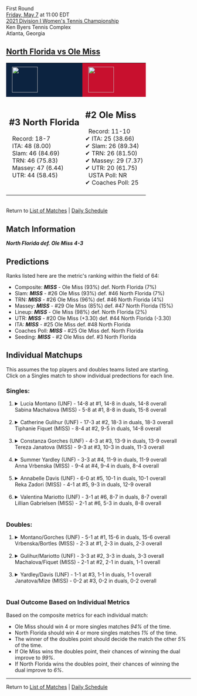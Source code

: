 First Round  
[Friday, May 7](../../schedule/05-07.md) at 11:00 EDT  
[2021 Division I Women's Tennis Championship](../index.md)  
Ken Byers Tennis Complex  
Atlanta, Georgia  
## [North Florida vs Ole Miss](https://www.ncaa.com/game/5833660)  

<table><tr style="background-color: #d9d9d9 !important"><td style="background-color: #0C2340 !important"><img src="https://www.ncaa.com/sites/default/files/images/logos/schools/n/north-florida.70.png" width="70" height="70" style="padding: 8px;" /></td><td style="background-color: #C8102E !important"><img src="https://www.ncaa.com/sites/default/files/images/logos/schools/o/ole-miss.70.png" width="70" height="70" style="padding: 8px;" /></td></tr><tr>
<td>  

<h2>#3 North Florida</h2>  
&nbsp; Record: 18-7<br>  
&nbsp; ITA: 48 (8.00)<br>  
&nbsp; Slam: 46 (84.69)<br>  
&nbsp; TRN: 46 (75.83)<br>  
&nbsp; Massey: 47 (6.44)<br>  
&nbsp; UTR: 44 (58.45)<br>  
<br>  

</td>
<td>  

<h2>#2 Ole Miss</h2>  
&nbsp; Record: 11-10<br>  
&#10004; ITA: 25 (38.66)<br>  
&#10004; Slam: 26 (89.34)<br>  
&#10004; TRN: 26 (81.50)<br>  
&#10004; Massey: 29 (7.37)<br>  
&#10004; UTR: 20 (61.75)<br>  
&nbsp; USTA Poll: NR<br>  
&#10004; Coaches Poll: 25<br>  
<br>  

</td>
</tr></table>  


<br>Return to [List of Matches](../index.md) &#124; [Daily Schedule](../../schedule/05-07.md)

## Match Information  
***North Florida def. Ole Miss 4-3***  

## Predictions  

Ranks listed here are the metric's ranking within the field of 64:  
- Composite: ***MISS*** - Ole Miss (93%) def. North Florida (7%)  
- Slam: ***MISS*** - #26 Ole Miss (93%) def. #46 North Florida (7%)  
- TRN: ***MISS*** - #26 Ole Miss (96%) def. #46 North Florida (4%)  
- Massey: ***MISS*** - #29 Ole Miss (85%) def. #47 North Florida (15%)  
- Lineup: ***MISS*** - Ole Miss (98%) def. North Florida (2%)  
- UTR: ***MISS*** - #20 Ole Miss (+3.30) def. #44 North Florida (-3.30)  
- ITA: ***MISS*** - #25 Ole Miss def. #48 North Florida  
- Coaches Poll: ***MISS*** - #25 Ole Miss def. North Florida  
- Seeding: ***MISS*** - #2 Ole Miss def. #3 North Florida  

## Individual Matchups  
This assumes the top players and doubles teams listed are starting.  
Click on a Singles match to show individual predections for each line.  

### Singles:  

<ol>
<li><details>
<summary markdown="span">Lucia Montano (UNF) - 14-8 at #1, 14-8 in duals, 14-8 overall<br>Sabina Machalova (MISS) - 5-8 at #1, 8-8 in duals, 15-8 overall</summary>
<h4>Predictions</h4><ul>
<li>Composite: <b><i>MISS</i></b> - Machalova (81%) def. Montano (19%)</li>  
<li>Slam: <b><i>MISS</i></b> - Machalova (74%) def. Montano (26%)</li>  
<li>TRN: <b><i>MISS</i></b> - Machalova (87%) def. Montano (13%)</li>  
<li>Massey: <b><i>MISS</i></b> - Machalova (73%) def. Montano (27%)</li>  
<li>UTR: <b><i>MISS</i></b> - Machalova (91%) def. Montano (9%)</li>  
<li>ITA: <b><i>MISS</i></b> - Machalova (19.63) def. Montano (2.10)</li>  
</ul>
</details>&nbsp;</li>
<li><details>
<summary markdown="span">Catherine Gulihur (UNF) - 17-3 at #2, 18-3 in duals, 18-3 overall<br>Tiphanie Fiquet (MISS) - 8-4 at #2, 9-5 in duals, 14-8 overall</summary>
<h4>Predictions</h4><ul>
<li>Composite: <b><i>MISS</i></b> - Fiquet (64%) def. Gulihur (36%)</li>  
<li>Slam: <b><i>MISS</i></b> - Fiquet (67%) def. Gulihur (33%)</li>  
<li>TRN: <b><i>MISS</i></b> - Fiquet (68%) def. Gulihur (32%)</li>  
<li>Massey: <b><i>UNF</i></b> - Gulihur (51%) def. Fiquet (49%)</li>  
<li>UTR: <b><i>MISS</i></b> - Fiquet (74%) def. Gulihur (26%)</li>  
<li>ITA: <b><i>MISS</i></b> - Fiquet (6.49) def. Gulihur (3.92)</li>  
</ul>
</details>&nbsp;</li>
<li><details>
<summary markdown="span">Constanza Gorches (UNF) - 4-3 at #3, 13-9 in duals, 13-9 overall<br>Tereza Janatova (MISS) - 9-3 at #3, 10-3 in duals, 11-3 overall</summary>
<h4>Predictions</h4><ul>
<li>Composite: <b><i>MISS</i></b> - Janatova (90%) def. Gorches (10%)</li>  
<li>Slam: <b><i>MISS</i></b> - Janatova (93%) def. Gorches (7%)</li>  
<li>TRN: <b><i>MISS</i></b> - Janatova (95%) def. Gorches (5%)</li>  
<li>Massey: <b><i>MISS</i></b> - Janatova (80%) def. Gorches (20%)</li>  
<li>UTR: <b><i>MISS</i></b> - Janatova (92%) def. Gorches (8%)</li>  
<li>ITA: <b><i>MISS</i></b> - Janatova (4.99) def. Gorches (1.63)</li>  
</ul>
</details>&nbsp;</li>
<li><details>
<summary markdown="span">Summer Yardley (UNF) - 3-3 at #4, 11-9 in duals, 11-9 overall<br>Anna Vrbenska (MISS) - 9-4 at #4, 9-4 in duals, 8-4 overall</summary>
<h4>Predictions</h4><ul>
<li>Composite: <b><i>MISS</i></b> - Vrbenska (94%) def. Yardley (6%)</li>  
<li>Slam: <b><i>MISS</i></b> - Vrbenska (95%) def. Yardley (5%)</li>  
<li>TRN: <b><i>MISS</i></b> - Vrbenska (95%) def. Yardley (5%)</li>  
<li>Massey: <b><i>MISS</i></b> - Vrbenska (93%) def. Yardley (7%)</li>  
<li>UTR: <b><i>MISS</i></b> - Vrbenska (94%) def. Yardley (6%)</li>  
<li>ITA: <b><i>MISS</i></b> - Vrbenska (2.42) def. Yardley (1.55)</li>  
</ul>
</details>&nbsp;</li>
<li><details>
<summary markdown="span">Annabelle Davis (UNF) - 6-0 at #5, 10-1 in duals, 10-1 overall<br>Reka Zadori (MISS) - 4-1 at #5, 9-3 in duals, 12-9 overall</summary>
<h4>Predictions</h4><ul>
<li>Composite: <b><i>MISS</i></b> - Zadori (75%) def. Davis (25%)</li>  
<li>Slam: <b><i>MISS</i></b> - Zadori (82%) def. Davis (18%)</li>  
<li>TRN: <b><i>MISS</i></b> - Zadori (73%) def. Davis (27%)</li>  
<li>Massey: <b><i>MISS</i></b> - Zadori (55%) def. Davis (45%)</li>  
<li>UTR: <b><i>MISS</i></b> - Zadori (88%) def. Davis (12%)</li>  
<li>ITA: <b><i>UNF</i></b> - Davis (3.59) def. Zadori (1.55)</li>  
</ul>
</details>&nbsp;</li>
<li><details>
<summary markdown="span">Valentina Mariotto (UNF) - 3-1 at #6, 8-7 in duals, 8-7 overall<br>Lillian Gabrielsen (MISS) - 2-1 at #6, 5-3 in duals, 8-8 overall</summary>
<h4>Predictions</h4><ul>
<li>Composite: <b><i>MISS</i></b> - Gabrielsen (91%) def. Mariotto (9%)</li>  
<li>Slam: <b><i>MISS</i></b> - Gabrielsen (93%) def. Mariotto (7%)</li>  
<li>TRN: <b><i>MISS</i></b> - Gabrielsen (95%) def. Mariotto (5%)</li>  
<li>Massey: <b><i>MISS</i></b> - Gabrielsen (81%) def. Mariotto (19%)</li>  
<li>UTR: <b><i>MISS</i></b> - Gabrielsen (94%) def. Mariotto (6%)</li>  
<li>ITA: <b><i>UNF</i></b> - Mariotto (1.74) def. Gabrielsen (1.53)</li>  
</ul>
</details>&nbsp;</li>
</ol>

### Doubles:  

<ol>
<li><details>
<summary markdown="span">Montano/Gorches (UNF) - 5-1 at #1, 15-6 in duals, 15-6 overall<br>Vrbenska/Bortles (MISS) - 2-3 at #1, 2-3 in duals, 2-3 overall</summary>
<br>Sorry, we don't have any metrics for this match
</details>&nbsp;</li>
<li><details>
<summary markdown="span">Gulihur/Mariotto (UNF) - 3-3 at #2, 3-3 in duals, 3-3 overall<br>Machalova/Fiquet (MISS) - 2-1 at #2, 2-1 in duals, 1-1 overall</summary>
<br>Sorry, we don't have any metrics for this match
</details>&nbsp;</li>
<li><details>
<summary markdown="span">Yardley/Davis (UNF) - 1-1 at #3, 1-1 in duals, 1-1 overall<br>Janatova/Mize (MISS) - 0-2 at #3, 0-2 in duals, 0-2 overall</summary>
<br>Sorry, we don't have any metrics for this match
</details>&nbsp;</li>
</ol>

### Dual Outcome Based on Individual Metrics  
  
Based on the composite metrics for each individual match:  
- Ole Miss should win 4 or more singles matches *94%* of the time.  
- North Florida should win 4 or more singles matches *1%* of the time.  
- The winner of the doubles point should decide the match the other *5%* of the time.  
- If Ole Miss wins the doubles point, their chances of winning the dual improve to *99%*.  
- If North Florida wins the doubles point, their chances of winning the dual improve to *6%*.  
  
------

Return to [List of Matches](../index.md) &#124; [Daily Schedule](../../schedule/05-07.md)  
